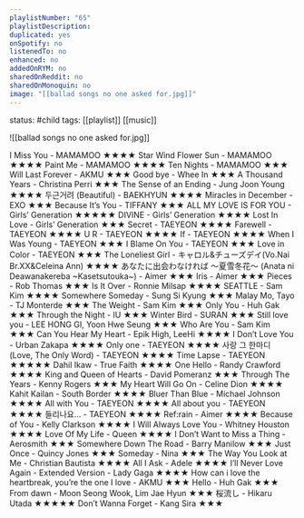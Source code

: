 ```yaml
---
playlistNumber: "65"
playlistDescription:
duplicated: yes
onSpotify: no
listenedTo: no
enhanced: no
addedOnRYM: no
sharedOnReddit: no
sharedOnMonoquin: no
image: "[[ballad songs no one asked for.jpg]]"
---
```

status: #child 
tags: [[playlist]] [[music]] 


![[ballad songs no one asked for.jpg]]

I Miss You - MAMAMOO ★★★★
Star Wind Flower Sun - MAMAMOO ★★★★
Paint Me - MAMAMOO ★★★★
Ten Nights - MAMAMOO ★★★
Will Last Forever - AKMU ★★★
Good bye - Whee In ★★★
A Thousand Years - Christina Perri ★★★
The Sense of an Ending - Jung Joon Young ★★★★
두근거려 (Beautiful) - BAEKHYUN ★★★★
Miracles in December - EXO ★★★
Because It’s You - TIFFANY ★★★
ALL MY LOVE IS FOR YOU - Girls’ Generation ★★★★★
DIVINE - Girls’ Generation ★★★★
Lost In Love - Girls’ Generation ★★★
Secret - TAEYEON ★★★★
Farewell - TAEYEON ★★★★
U R - TAEYEON ★★★★
If - TAEYEON ★★★★
When I Was Young - TAEYEON ★★★
I Blame On You - TAEYEON ★★★
Love in Color - TAEYEON ★★★
The Loneliest Girl - キャロル&チューズデイ(Vo.Nai Br.XX&Celeina Ann) ★★★★
あなたに出会わなければ ～夏雪冬花～ (Anata ni Deawanakereba ~Kasetsutouka~) - Aimer ★★★
Iris - Aimer ★★★
Pieces - Rob Thomas ★★★
Is It Over - Ronnie Milsap ★★★★
SEATTLE - Sam Kim ★★★★
Somewhere Someday - Sung Si Kyung ★★★
Malay Mo, Tayo - TJ Monterde ★★★
The Weight - Sam Kim ★★★
Only You - Huh Gak ★★★
Through the Night - IU ★★★
Winter Bird - SURAN ★★★
Still love you - LEE HONG GI, Yoon Hwe Seung ★★★
Who Are You - Sam Kim ★★★
Can You Hear My Heart - Epik High, LeeHi ★★★★
I Don’t Love You - Urban Zakapa ★★★★
Only one - TAEYEON ★★★★
사랑 그 한마디 (Love, The Only Word) - TAEYEON ★★★★
Time Lapse - TAEYEON ★★★★★
Dahil Ikaw - True Faith ★★★★
One Hello - Randy Crawford ★★★★
King and Queen of Hearts - David Pomeranz ★★★
Through The Years - Kenny Rogers ★★★
My Heart Will Go On - Celine Dion ★★★★
Kahit Kailan - South Border ★★★★
Bluer Than Blue - Michael Johnson ★★★★
All with You - TAEYEON ★★★★
All about you - TAEYEON ★★★★
들리나요… - TAEYEON ★★★★
Ref:rain - Aimer ★★★★
Because of You - Kelly Clarkson ★★★★
I Will Always Love You - Whitney Houston ★★★★
Love Of My Life - Queen ★★★★
I Don’t Want to Miss a Thing - Aerosmith ★★★
Somewhere Down The Road - Barry Manilow ★★★
Just Once - Quincy Jones ★★★
Someday - Nina ★★★
The Way You Look at Me - Christian Bautista ★★★★
All I Ask - Adele ★★★★
I’ll Never Love Again - Extended Version - Lady Gaga ★★★★
How can i love the heartbreak, you’re the one I love - AKMU ★★★
Hello - Huh Gak ★★★
From dawn - Moon Seong Wook, Lim Jae Hyun ★★★
桜流し - Hikaru Utada ★★★★★
Don’t Wanna Forget - Kang Sira ★★★

